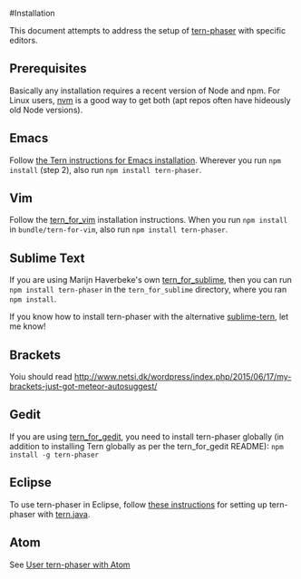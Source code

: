 #Installation

This document attempts to address the setup of [tern-phaser](README.md) with
specific editors.

## Prerequisites

Basically any installation requires a recent version of Node and npm. For Linux
users, [nvm][nvm] is a good way to get both (apt repos often have hideously old
Node versions).

## Emacs

Follow [the Tern instructions for Emacs installation][emacs-install]. Wherever
you run `npm install` (step 2), also run `npm install tern-phaser`.

## Vim

Follow the [tern_for_vim][tern_for_vim] installation instructions. When you run
`npm install` in `bundle/tern-for-vim`, also run `npm install tern-phaser`.

## Sublime Text

If you are using Marijn Haverbeke's own [tern_for_sublime][tern_for_sublime],
then you can run `npm install tern-phaser` in the `tern_for_sublime` directory,
where you ran `npm install`.

If you know how to install tern-phaser with the alternative
[sublime-tern][sublime-tern-alt], let me know!

## Brackets

Yoiu should read http://www.netsi.dk/wordpress/index.php/2015/06/17/my-brackets-just-got-meteor-autosuggest/

## Gedit

If you are using [tern_for_gedit][tern_for_gedit], you need to install
tern-phaser globally (in addition to installing Tern globally as per the
tern_for_gedit README): `npm install -g tern-phaser`

## Eclipse

To use tern-phaser in Eclipse, follow [these
instructions][eclipse-tern-phaser] for setting up tern-phaser with
[tern.java][tern-java].

## Atom

See [User tern-phaser with Atom](https://github.com/angelozerr/tern-phaser/wiki/UseTernPhaserWithAtom)

[eclipse-tern-phaser]: https://github.com/angelozerr/tern.java/wiki/Tern-&-Phaser-support
[emacs-install]: http://ternjs.net/doc/manual.html#emacs
[nvm]: https://github.com/creationix/nvm
[sublime-tern-alt]: https://github.com/emmetio/sublime-tern
[tern-java]: https://github.com/angelozerr/tern.java
[tern_for_gedit]: https://github.com/Swatinem/tern_for_gedit
[tern_for_sublime]: https://github.com/marijnh/tern_for_sublime
[tern_for_vim]: https://github.com/marijnh/tern_for_vim
